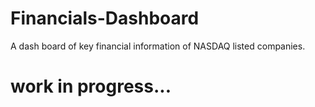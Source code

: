 # Financials-Dashboard 

A dash board of key financial information of NASDAQ listed companies. 
# work in progress...
